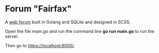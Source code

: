 # Forum "Fairfax"

A [web forum](https://github.com/01-edu/public/tree/master/subjects/forum) built in Golang and SQLite and designed in SCSS.

Open the file *main.go* and run the command line **go run main.go** to run the server.

Then go to [https://localhost:8000/](https://localhost:8000/).